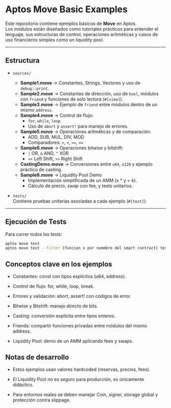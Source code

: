 
# Aptos Move Basic Examples

Este repositorio contiene ejemplos básicos de **Move** en Aptos.  
Los módulos están diseñados como tutoriales prácticos para entender el lenguaje, sus estructuras de control, operaciones aritméticas y casos de uso financieros simples como un liquidity pool.

---

## Estructura

- `sources/`
  - **Sample1.move** → Constantes, Strings, Vectores y uso de `debug::print`.
  - **Sample2.move** → Constantes de dirección, uso de `bool`, módulos con `friend` y funciones de solo lectura (`#[view]`).
  - **Sample3.move** → Ejemplo de `friend` entre módulos dentro de un mismo `address`.
  - **Sample4.move** → Control de flujo:
    - `for`, `while`, `loop`
    - Uso de `abort` y `assert!` para manejo de errores.
  - **Sample5.move** → Operaciones aritméticas y de comparación:
    - ADD, SUB, MUL, DIV, MOD
    - Comparadores: `>`, `<`, `>=`, `<=`
  - **Sample6.move** → Operaciones bitwise y bitshift:
    - `|` OR, `&` AND, `^` XOR
    - `<<` Left Shift, `>>` Right Shift
  - **CastingDemo.move** → Conversiones entre `u64`, `u128` y ejemplo práctico de casting.
  - **Sample8.move** → Liquidity Pool Demo
    - Implementación simplificada de un AMM (x * y = k).
    - Cálculo de precio, swap con fee, y tests unitarios.

- `tests/`  
  Contiene pruebas unitarias asociadas a cada ejemplo (`#[test]`).

---

## Ejecución de Tests

Para correr todos los tests:

```bash
aptos move test
aptos move test --filter (funcion o por nommbre del smart contract) test_calculate_swap / Sample#
```

## Conceptos clave en los ejemplos

- Constantes: const con tipos explícitos (u64, address).

- Control de flujo: for, while, loop, break.

- Errores y validación: abort, assert! con códigos de error.

- Bitwise y Bitshift: manejo directo de bits.

- Casting: conversión explícita entre tipos enteros.

- Friends: compartir funciones privadas entre módulos del mismo address.

- Liquidity Pool: demo de un AMM aplicando fees y swaps.

## Notas de desarrollo 

- Estos ejemplos usan valores hardcoded (reservas, precios, fees).

- El Liquidity Pool no es seguro para producción, es únicamente didáctico.

- Para entornos reales se deben manejar Coin<T>, signer, storage global y protección contra slippage.





